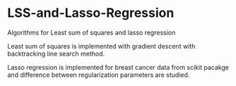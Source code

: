 # LSS-and-Lasso-Regression
Algorithms for Least sum of squares and lasso regression 

Least sum of squares is implemented with gradient descent with backtracking line search method.

Lasso regression is implemented for breast cancer data from scikit pacakge and difference between regularization parameters are studied.
